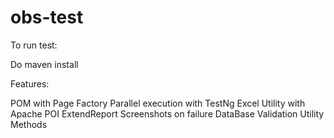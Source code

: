 # obs-test

To run test:

Do 
maven install


Features:

POM with Page Factory
Parallel execution with TestNg
Excel Utility with Apache POI
ExtendReport
Screenshots on failure
DataBase Validation
Utility Methods
